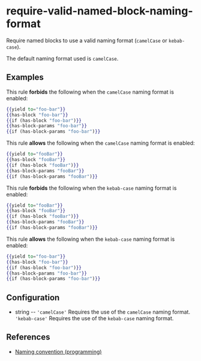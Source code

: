 # require-valid-named-block-naming-format

Require named blocks to use a valid naming format (`camelCase` or `kebab-case`).

The default naming format used is `camelCase`.

## Examples

This rule **forbids** the following when the `camelCase` naming format is enabled:

```hbs
{{yield to="foo-bar"}}
{{has-block "foo-bar"}}
{{if (has-block "foo-bar")}}
{{has-block-params "foo-bar"}}
{{if (has-block-params "foo-bar")}}
```

This rule **allows** the following when the `camelCase` naming format is enabled:

```hbs
{{yield to="fooBar"}}
{{has-block "fooBar"}}
{{if (has-block "fooBar")}}
{{has-block-params "fooBar"}}
{{if (has-block-params "fooBar")}}
```

This rule **forbids** the following when the `kebab-case` naming format is enabled:

```hbs
{{yield to="fooBar"}}
{{has-block "fooBar"}}
{{if (has-block "fooBar")}}
{{has-block-params "fooBar"}}
{{if (has-block-params "fooBar")}}
```

This rule **allows** the following when the `kebab-case` naming format is enabled:

```hbs
{{yield to="foo-bar"}}
{{has-block "foo-bar"}}
{{if (has-block "foo-bar")}}
{{has-block-params "foo-bar"}}
{{if (has-block-params "foo-bar")}}
```

## Configuration

- string -- `'camelCase'` Requires the use of the `camelCase` naming format. `'kebab-case'` Requires the use of the `kebab-case` naming format.

## References

- [Naming convention (programming)](https://en.wikipedia.org/wiki/Naming_convention_(programming))
